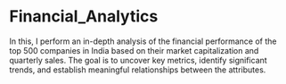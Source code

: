 # Financial_Analytics
In this, I perform an in-depth analysis of the financial performance of the top 500 companies in India based on their market capitalization and quarterly sales. The goal is to uncover key metrics, identify significant trends, and establish meaningful relationships between the attributes.
